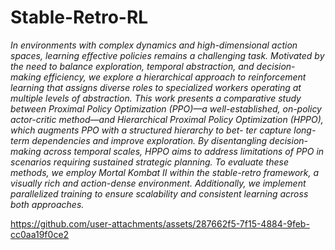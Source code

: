 # Stable-Retro-RL

_In environments with complex dynamics and high-dimensional action spaces,
learning effective policies remains a challenging task. Motivated by the need to
balance exploration, temporal abstraction, and decision-making efficiency, we
explore a hierarchical approach to reinforcement learning that assigns diverse
roles to specialized workers operating at multiple levels of abstraction. This work
presents a comparative study between Proximal Policy Optimization (PPO)—a
well-established, on-policy actor-critic method—and Hierarchical Proximal Policy
Optimization (HPPO), which augments PPO with a structured hierarchy to bet-
ter capture long-term dependencies and improve exploration. By disentangling
decision-making across temporal scales, HPPO aims to address limitations of PPO
in scenarios requiring sustained strategic planning. To evaluate these methods, we
employ Mortal Kombat II within the stable-retro framework, a visually rich and
action-dense environment. Additionally, we implement parallelized training to
ensure scalability and consistent learning across both approaches._

https://github.com/user-attachments/assets/287662f5-7f15-4884-9feb-cc0aa19f0ce2


